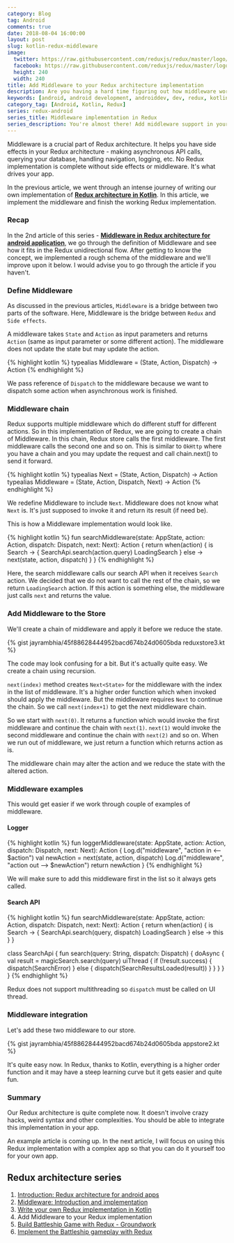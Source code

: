 ```yaml
---
category: Blog
tag: Android
comments: true
date: 2018-08-04 16:00:00
layout: post
slug: kotlin-redux-middleware
image:
  twitter: https://raw.githubusercontent.com/reduxjs/redux/master/logo/apple-touch-icon.png
  facebook: https://raw.githubusercontent.com/reduxjs/redux/master/logo/apple-touch-icon.png
  height: 240
  width: 240
title: Add Middleware to your Redux architecture implementation
description: Are you having a hard time figuring out how middleware works in Redux architecture? This article talks about adding middleware to your Redux implementation. This is the missing piece for having a great Redux implementation.
keywords: [android, android development, androiddev, dev, redux, kotlin, redux architecture, immutable state, redux clean architecture, write your own redux, redux data flow, redux middleware android, builds, pure functions, reactive functional android, redux reducers, redux store in kotlin, redux middleware, redux middleware for network calls, middleware in android redux, redux middleware chain]
category_tag: [Android, Kotlin, Redux]
series: redux-android
series_title: Middleware implementation in Redux
series_description: You're almost there! Add middleware support in your Redux implementation and see how effortless android programming becomes.
---
```


Middleware is a crucial part of Redux architecture. It helps you have side effects in your Redux architecture - making asynchronous API calls, querying your database, handling navigation, logging, etc. No Redux implementation is complete without side effects or middleware. It's what drives your app.

In the previous article, we went through an intense journey of writing our own implementation of **[Redux architecture in Kotlin](/blog/kotlin-redux-architecture)**. In this article, we implement the middleware and finish the working Redux implementation.

### Recap

In the 2nd article of this series - **[Middleware in Redux architecture for android application](android-redux-middleware)**, we go through the definition of Middleware and see how it fits in the Redux unidirectional flow. After getting to know the concept, we implemented a rough schema of the middleware and we'll improve upon it below. I would advise you to go through the article if you haven't.

### Define Middleware

As discussed in the previous articles, `Middleware` is a bridge between two parts of the software. Here, Middleware is the bridge between `Redux` and `Side effects`.

A middleware takes `State` and `Action` as input parameters and returns `Action` (same as input parameter or some different action). The middleware does not update the state but may update the action.

{% highlight kotlin %}
typealias Middleware<State> = (State, Action, Dispatch) -> Action
{% endhighlight %}

We pass reference of `Dispatch` to the middleware because we want to dispatch some action when asynchronous work is finished.

### Middleware chain

Redux supports multiple middleware which do different stuff for different actions. So in this implementation of Redux, we are going to create a chain of Middleware. In this chain, Redux store calls the first middleware. The first middleware calls the second one and so on. This is similar to `OkHttp` where you have a chain and you may update the request and call chain.next() to send it forward.

{% highlight kotlin %}
typealias Next<State> = (State, Action, Dispatch) -> Action
typealias Middleware<State> = (State, Action, Dispatch, Next<State>) -> Action
{% endhighlight %}

We redefine Middleware to include `Next`. Middleware does not know what `Next` is. It's just supposed to invoke it and return its result (if need be).

This is how a Middleware implementation would look like.

{% highlight kotlin %}
fun searchMiddleware(state: AppState, action: Action, dispatch: Dispatch, next: Next<AppState>): Action {
  return when(action) {
    is Search -> {
      SearchApi.search(action.query)
      LoadingSearch
    }
    else -> next(state, action, dispatch)
  }
}
{% endhighlight %}

Here, the search middleware calls our search API when it receives `Search` action. We decided that we do not want to call the rest of the chain, so we return `LoadingSearch` action. If this action is something else, the middleware just calls `next` and returns the value.

### Add Middleware to the Store

We'll create a chain of middleware and apply it before we reduce the state.

{% gist jayrambhia/45f88628444952bacd674b24d0605bda reduxstore3.kt %}

The code may look confusing for a bit. But it's actually quite easy. We create a chain using recursion.

`next(index)` method creates `Next<State>` for the middleware with the index in the list of middleware. It's a higher order function which when invoked should apply the middleware. But the middleware requires `Next` to continue the chain. So we call `next(index+1)` to get the next middleware chain.

So we start with `next(0)`. It returns a function which would invoke the first middleware and continue the chain with `next(1)`. `next(1)` would invoke the second middleware and continue the chain with `next(2)` and so on. When we run out of middleware, we just return a function which returns action as is.

The middleware chain may alter the action and we reduce the state with the altered action.

### Middleware examples

This would get easier if we work through couple of examples of middleware.

#### Logger

{% highlight kotlin %}
fun loggerMiddleware(state: AppState, action: Action, dispatch: Dispatch, next: Next<AppState>): Action {
  Log.d("middleware", "action in <-- $action")
  val newAction = next(state, action, dispatch)
  Log.d("middleware", "action out --> $newAction")
  return newAction
}
{% endhighlight %}

We will make sure to add this middleware first in the list so it always gets called.

#### Search API
{% highlight kotlin %}
fun searchMiddleware(state: AppState, action: Action, dispatch: Dispatch, next: Next<AppState>): Action {
  return when(action) {
    is Search -> {
      SearchApi.search(query, dispatch)
      LoadingSearch
    }
    else -> this
  }
}

class SearchApi {
  fun search(query: String, dispatch: Dispatch) {
    doAsync {
      val result = magicSearch.search(query)
      uiThread {
        if (!result.success) {
          dispatch(SearchError)
        } else {
          dispatch(SearchResultsLoaded(result))
        }
      }
    }
  }
}
{% endhighlight %}

Redux does not support multithreading so `dispatch` must be called on UI thread.

### Middleware integration

Let's add these two middleware to our store.

{% gist jayrambhia/45f88628444952bacd674b24d0605bda appstore2.kt %}

It's quite easy now. In Redux, thanks to Kotlin, everything is a higher order function and it may have a steep learning curve but it gets easier and quite fun.

### Summary

Our Redux architecture is quite complete now. It doesn't involve crazy hacks, weird syntax and other complexities. You should be able to integrate this implementation in your app.

An example article is coming up. In the next article, I will focus on using this Redux implementation with a complex app so that you can do it yourself too for your own app.

## Redux architecture series

 1. [Introduction: Redux architecture for android apps](/blog/android-redux-intro)
 2. [Middleware: Introduction and implementation](/blog/android-redux-middleware)
 3. [Write your own Redux implementation in Kotlin](/blog/kotlin-redux-architecture)
 4. Add Middleware to your Redux implementation
 5. [Build Battleship Game with Redux - Groundwork](/blog/battleship-kotlin)
 6. [Implement the Battleship gameplay with Redux](/blog/battleship-redux)
